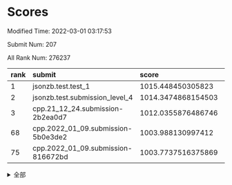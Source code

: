 # Scores

Modified Time: 2022-03-01 03:17:53

Submit Num: 207

All Rank Num: 276237

| rank |               submit               |       score        |       sigma        | pk_num |
| :--- | :--------------------------------- | :----------------- | :----------------- | :----- |
| 1    | jsonzb.test.test_1                 | 1015.448450305823  | 0.8591565362084035 | 5332   |
| 2    | jsonzb.test.submission_level_4     | 1014.3474868154503 | 0.8156079575126595 | 5334   |
| 3    | cpp.21_12_24.submission-2b2ea0d7   | 1012.0355876486746 | 0.7585236782064039 | 5337   |
| 68   | cpp.2022_01_09.submission-5b0e3de2 | 1003.988130997412  | 0.716521616533512  | 5338   |
| 75   | cpp.2022_01_09.submission-816672bd | 1003.7737516375869 | 0.7138464069537316 | 5339   |


<details>
<summary>全部</summary>

| rank |                 submit                 |       score        |       sigma        | pk_num |
| :--- | :------------------------------------- | :----------------- | :----------------- | :----- |
| 1    | jsonzb.test.test_1                     | 1015.448450305823  | 0.8591565362084035 | 5332   |
| 2    | jsonzb.test.submission_level_4         | 1014.3474868154503 | 0.8156079575126595 | 5334   |
| 3    | cpp.21_12_24.submission-2b2ea0d7       | 1012.0355876486746 | 0.7585236782064039 | 5337   |
| 4    | gobigger.level_3.submission_level_3_3  | 1011.7241477122586 | 0.7752144461790134 | 5332   |
| 5    | gobigger.level_3.submission_level_3_25 | 1011.7154040015741 | 0.758529227762965  | 5339   |
| 6    | gobigger.level_3.submission_level_3_29 | 1011.6827153512091 | 0.780407323196903  | 5336   |
| 7    | gobigger.level_3.submission_level_3_33 | 1011.5679853309998 | 0.7851585867142999 | 5341   |
| 8    | gobigger.level_3.submission_level_3_34 | 1011.1950331377541 | 0.7728084168831658 | 5335   |
| 9    | gobigger.level_3.submission_level_3_19 | 1011.1840239314371 | 0.7769504527126406 | 5341   |
| 10   | gobigger.level_3.submission_level_3_23 | 1011.1738693962222 | 0.7654886599236927 | 5333   |
| 11   | gobigger.level_3.submission_level_3_15 | 1011.137762471455  | 0.7604273664912854 | 5336   |
| 12   | gobigger.level_3.submission_level_3_36 | 1011.0192112947474 | 0.7705392259045565 | 5334   |
| 13   | gobigger.level_3.submission_level_3_2  | 1010.8052023116878 | 0.7588299704519043 | 5336   |
| 14   | gobigger.level_3.submission_level_3_18 | 1010.7774520280956 | 0.7806429534619151 | 5338   |
| 15   | gobigger.level_3.submission_level_3_47 | 1010.7224079053215 | 0.750189609145402  | 5334   |
| 16   | gobigger.level_3.submission_level_3_10 | 1010.698113094674  | 0.7380492601762915 | 5336   |
| 17   | gobigger.level_3.submission_level_3_44 | 1010.6453821568219 | 0.7584007459260496 | 5338   |
| 18   | gobigger.level_3.submission_level_3_27 | 1010.610158066254  | 0.7550828367351745 | 5346   |
| 19   | gobigger.level_3.submission_level_3_13 | 1010.5536409949586 | 0.7687823334462889 | 5342   |
| 20   | gobigger.level_3.submission_level_3_24 | 1010.5270426226946 | 0.7785182137557991 | 5340   |
| 21   | gobigger.level_3.submission_level_3_1  | 1010.4755798210699 | 0.7670207189239827 | 5342   |
| 22   | gobigger.level_3.submission_level_3_40 | 1010.4673275875024 | 0.7762197655436688 | 5333   |
| 23   | gobigger.level_3.submission_level_3_5  | 1010.336016148875  | 0.7791889203943639 | 5339   |
| 24   | gobigger.level_3.submission_level_3_28 | 1010.3247061425727 | 0.7597475062318124 | 5337   |
| 25   | gobigger.level_3.submission_level_3_42 | 1010.3136118213871 | 0.7740935436389456 | 5334   |
| 26   | gobigger.level_3.submission_level_3_0  | 1010.3095884909816 | 0.7679678029751205 | 5336   |
| 27   | gobigger.level_3.submission_level_3_48 | 1010.2493948052565 | 0.766878896260455  | 5333   |
| 28   | gobigger.level_3.submission_level_3_38 | 1010.159790095505  | 0.776892232425628  | 5339   |
| 29   | gobigger.level_3.submission_level_3_43 | 1010.1378735003009 | 0.7725715753285646 | 5338   |
| 30   | gobigger.level_3.submission_level_3_37 | 1010.0504933890065 | 0.7712665579113344 | 5336   |
| 31   | gobigger.level_3.submission_level_3_12 | 1010.044597205026  | 0.7488482794173335 | 5337   |
| 32   | gobigger.level_3.submission_level_3_6  | 1010.0190380855914 | 0.7490510992793779 | 5339   |
| 33   | gobigger.level_3.submission_level_3_8  | 1009.9710972193519 | 0.7560050271413231 | 5340   |
| 34   | gobigger.level_3.submission_level_3_45 | 1009.94502841254   | 0.7628066076104733 | 5332   |
| 35   | gobigger.level_3.submission_level_3_22 | 1009.8671527856042 | 0.772583491342906  | 5335   |
| 36   | gobigger.level_3.submission_level_3_39 | 1009.8457283227455 | 0.7684859451970844 | 5338   |
| 37   | gobigger.level_3.submission_level_3_11 | 1009.7875220421703 | 0.762117751791629  | 5338   |
| 38   | gobigger.level_3.submission_level_3_17 | 1009.7020252940189 | 0.7657355112762924 | 5339   |
| 39   | gobigger.level_3.submission_level_3_4  | 1009.659616208491  | 0.7663748500660652 | 5339   |
| 40   | gobigger.level_3.submission_level_3_49 | 1009.5905129708491 | 0.7521649926731561 | 5339   |
| 41   | gobigger.level_3.submission_level_3_14 | 1009.4635179397081 | 0.7440959512970972 | 5339   |
| 42   | gobigger.level_3.submission_level_3_21 | 1009.4597130082777 | 0.7572810161346665 | 5337   |
| 43   | gobigger.level_3.submission_level_3_30 | 1009.451999665995  | 0.7617593036623335 | 5339   |
| 44   | gobigger.level_3.submission_level_3_16 | 1009.4248436759856 | 0.7396613958927825 | 5339   |
| 45   | gobigger.level_3.submission_level_3_46 | 1009.2810739023602 | 0.7420576645142406 | 5337   |
| 46   | gobigger.level_3.submission_level_3_41 | 1009.1540295731863 | 0.744978000059528  | 5342   |
| 47   | gobigger.level_3.submission_level_3_7  | 1009.140674435297  | 0.7449554488807725 | 5343   |
| 48   | gobigger.level_3.submission_level_3_35 | 1009.0938920504927 | 0.7364572488397004 | 5338   |
| 49   | gobigger.level_3.submission_level_3_20 | 1009.0847944437527 | 0.7573408752043972 | 5337   |
| 50   | gobigger.level_3.submission_level_3_31 | 1009.054954232403  | 0.7355749454859937 | 5330   |
| 51   | gobigger.level_3.submission_level_3_9  | 1008.8753652724979 | 0.7582398734174044 | 5341   |
| 52   | gobigger.level_3.submission_level_3_32 | 1008.6619961754294 | 0.7963150463861659 | 5342   |
| 53   | gobigger.level_3.submission_level_3_26 | 1008.661146192749  | 0.7402798847961938 | 5341   |
| 54   | gobigger.level_1.submission_level_1_31 | 1004.7821771793147 | 0.7253234764276861 | 5341   |
| 55   | gobigger.level_1.submission_level_1_25 | 1004.776032862025  | 0.7252127852927129 | 5341   |
| 56   | gobigger.level_1.submission_level_1_36 | 1004.6283193467877 | 0.7234781382274741 | 5335   |
| 57   | gobigger.level_1.submission_level_1_38 | 1004.5310966959539 | 0.7094433471855618 | 5339   |
| 58   | gobigger.level_1.submission_level_1_49 | 1004.4304237799385 | 0.7204835641765016 | 5342   |
| 59   | gobigger.level_1.submission_level_1_19 | 1004.3356276334747 | 0.7117021709843812 | 5333   |
| 60   | gobigger.level_1.submission_level_1_33 | 1004.3322313289938 | 0.7252240121856045 | 5341   |
| 61   | gobigger.level_1.submission_level_1_7  | 1004.2992971771763 | 0.7102775984980779 | 5335   |
| 62   | gobigger.level_1.submission_level_1_47 | 1004.2178020827287 | 0.7039131579019109 | 5338   |
| 63   | gobigger.level_1.submission_level_1_8  | 1004.0871826054379 | 0.7198501866788515 | 5339   |
| 64   | gobigger.level_1.submission_level_1_43 | 1004.0630407193518 | 0.7068097830370235 | 5340   |
| 65   | gobigger.level_1.submission_level_1_32 | 1004.0309522089032 | 0.723624305872553  | 5338   |
| 66   | gobigger.level_1.submission_level_1_11 | 1004.0182554394936 | 0.7200952146416523 | 5335   |
| 67   | gobigger.level_1.submission_level_1_41 | 1004.001437283803  | 0.7153598198817402 | 5342   |
| 68   | cpp.2022_01_09.submission-5b0e3de2     | 1003.988130997412  | 0.716521616533512  | 5338   |
| 69   | gobigger.level_1.submission_level_1_18 | 1003.9717777323187 | 0.7171893068802038 | 5338   |
| 70   | gobigger.level_1.submission_level_1_26 | 1003.929255814448  | 0.7077251995804404 | 5342   |
| 71   | gobigger.level_1.submission_level_1_35 | 1003.8491082126096 | 0.716042284838838  | 5337   |
| 72   | gobigger.level_1.submission_level_1_24 | 1003.8468916459435 | 0.7103963799413322 | 5343   |
| 73   | gobigger.level_1.submission_level_1_21 | 1003.8306550816742 | 0.7085052644936579 | 5339   |
| 74   | gobigger.level_1.submission_level_1_23 | 1003.8072533824438 | 0.7218845911286315 | 5342   |
| 75   | cpp.2022_01_09.submission-816672bd     | 1003.7737516375869 | 0.7138464069537316 | 5339   |
| 76   | gobigger.level_1.submission_level_1_4  | 1003.7299081857941 | 0.7188487039394671 | 5339   |
| 77   | gobigger.level_1.submission_level_1_30 | 1003.7155305536703 | 0.707841376609427  | 5343   |
| 78   | gobigger.level_1.submission_level_1_17 | 1003.7110246671198 | 0.7298779084419267 | 5340   |
| 79   | gobigger.level_1.submission_level_1_1  | 1003.6789446259958 | 0.7174596025486019 | 5340   |
| 80   | gobigger.level_1.submission_level_1_48 | 1003.5963387717437 | 0.7169883142129752 | 5334   |
| 81   | gobigger.level_1.submission_level_1_0  | 1003.5689187914264 | 0.7132360116040866 | 5337   |
| 82   | gobigger.level_1.submission_level_1_29 | 1003.539319562392  | 0.7155898393167491 | 5345   |
| 83   | gobigger.level_1.submission_level_1_2  | 1003.5119234468251 | 0.7053349579629    | 5335   |
| 84   | gobigger.level_1.submission_level_1_13 | 1003.4974934634257 | 0.7046898742033724 | 5343   |
| 85   | gobigger.level_1.submission_level_1_28 | 1003.3938300035946 | 0.722231870944766  | 5342   |
| 86   | gobigger.level_1.submission_level_1_6  | 1003.3279689702096 | 0.7277301890801676 | 5336   |
| 87   | gobigger.level_1.submission_level_1_39 | 1003.2478567040108 | 0.7240436818557149 | 5339   |
| 88   | gobigger.level_1.submission_level_1_3  | 1003.2384099946155 | 0.7075018222187563 | 5340   |
| 89   | gobigger.level_1.submission_level_1_14 | 1003.2215665542683 | 0.7118889496754095 | 5343   |
| 90   | gobigger.level_1.submission_level_1_12 | 1003.1455950131668 | 0.7111879150001384 | 5341   |
| 91   | gobigger.level_1.submission_level_1_45 | 1003.0533263710171 | 0.710763352101258  | 5337   |
| 92   | gobigger.level_1.submission_level_1_37 | 1002.9659358102518 | 0.7328765966350135 | 5342   |
| 93   | gobigger.level_1.submission_level_1_46 | 1002.8573540089272 | 0.7174775764448389 | 5338   |
| 94   | gobigger.level_1.submission_level_1_5  | 1002.7878524595097 | 0.7178846772228012 | 5339   |
| 95   | gobigger.level_1.submission_level_1_22 | 1002.7228465845227 | 0.7130943589291399 | 5337   |
| 96   | gobigger.level_1.submission_level_1_27 | 1002.6028452232327 | 0.7140079837180904 | 5337   |
| 97   | gobigger.level_1.submission_level_1_9  | 1002.590041177367  | 0.7150272871957898 | 5341   |
| 98   | gobigger.level_1.submission_level_1_20 | 1002.4182226736897 | 0.7091022142988631 | 5335   |
| 99   | gobigger.level_1.submission_level_1_10 | 1002.3173821864772 | 0.7305924009706662 | 5335   |
| 100  | gobigger.level_1.submission_level_1_16 | 1002.1084832540337 | 0.7227675741830143 | 5336   |
| 101  | gobigger.level_1.submission_level_1_44 | 1002.1079381783313 | 0.7119091266924837 | 5337   |
| 102  | gobigger.level_1.submission_level_1_34 | 1002.083324904082  | 0.7178827579239923 | 5334   |
| 103  | gobigger.level_1.submission_level_1_40 | 1001.4037627498086 | 0.7079352880862483 | 5341   |
| 104  | gobigger.level_1.submission_level_1_42 | 1001.1528703685459 | 0.7090164829938568 | 5341   |
| 105  | gobigger.level_1.submission_level_1_15 | 1001.1010321276428 | 0.7133930591017136 | 5328   |
| 106  | gobigger.random.submission_random_16   | 997.7488046966797  | 0.7090571323861642 | 5340   |
| 107  | gobigger.random.submission_random_20   | 997.1647499906802  | 0.7235393448642206 | 5339   |
| 108  | gobigger.random.submission_random_49   | 996.9982852662461  | 0.6997941066771336 | 5341   |
| 109  | gobigger.random.submission_random_45   | 996.9525154569582  | 0.7129412389397471 | 5341   |
| 110  | gobigger.random.submission_random_12   | 996.9444591476473  | 0.7131698624153614 | 5339   |
| 111  | gobigger.random.submission_random_0    | 996.8905350550642  | 0.7203995729774793 | 5341   |
| 112  | gobigger.random.submission_random_40   | 996.8852823617319  | 0.7086973556687548 | 5336   |
| 113  | gobigger.random.submission_random_19   | 996.7790968935756  | 0.7315475367091422 | 5339   |
| 114  | gobigger.random.submission_random_24   | 996.6974137064133  | 0.7026722787265535 | 5339   |
| 115  | gobigger.random.submission_random_48   | 996.5571331239304  | 0.7072474507135389 | 5336   |
| 116  | gobigger.random.submission_random_43   | 996.5351969419775  | 0.7050407190146286 | 5340   |
| 117  | gobigger.random.submission_random_36   | 996.5008502815964  | 0.7108066916713509 | 5341   |
| 118  | gobigger.random.submission_random_4    | 996.4440739659515  | 0.7315663646176643 | 5331   |
| 119  | gobigger.random.submission_random_18   | 996.4079326749355  | 0.7058307696689625 | 5340   |
| 120  | gobigger.random.submission_random_42   | 996.4055712543384  | 0.7233664740134259 | 5339   |
| 121  | gobigger.random.submission_random_22   | 996.3953300512702  | 0.7040076221840946 | 5337   |
| 122  | gobigger.random.submission_random_28   | 996.3355105229457  | 0.712020838608427  | 5336   |
| 123  | gobigger.random.submission_random_2    | 996.2603448689252  | 0.7212986994456762 | 5341   |
| 124  | gobigger.random.submission_random_31   | 996.2040447990884  | 0.7177844730353162 | 5335   |
| 125  | gobigger.random.submission_random_29   | 996.1604578632074  | 0.715412906353646  | 5342   |
| 126  | gobigger.random.submission_random_35   | 996.1578670825842  | 0.7228208244166608 | 5339   |
| 127  | gobigger.random.submission_random_37   | 996.1481706004203  | 0.716514336054013  | 5330   |
| 128  | gobigger.random.submission_random_30   | 996.1316511563119  | 0.7131352985940784 | 5338   |
| 129  | gobigger.random.submission_random_41   | 996.0663618449777  | 0.7006436619501513 | 5339   |
| 130  | gobigger.random.submission_random_1    | 995.9725275829603  | 0.7082012185921643 | 5336   |
| 131  | gobigger.random.submission_random_25   | 995.802170726875   | 0.7158689687849075 | 5341   |
| 132  | gobigger.random.submission_random_21   | 995.7568608239739  | 0.7178466381657597 | 5341   |
| 133  | gobigger.random.submission_random_33   | 995.7232692053733  | 0.7275944350351387 | 5334   |
| 134  | gobigger.random.submission_random_5    | 995.708033262169   | 0.7205010366594737 | 5337   |
| 135  | gobigger.random.submission_random_27   | 995.5981799127924  | 0.7132772681905812 | 5337   |
| 136  | gobigger.random.submission_random_34   | 995.5502329419069  | 0.7104040632016327 | 5333   |
| 137  | gobigger.random.submission_random_38   | 995.5199236926084  | 0.716771346820446  | 5330   |
| 138  | gobigger.random.submission_random_39   | 995.4877007905211  | 0.7345490695920898 | 5341   |
| 139  | gobigger.random.submission_random_10   | 995.4799940993062  | 0.7183341139817381 | 5340   |
| 140  | gobigger.random.submission_random_9    | 995.4727671849618  | 0.7149533897065956 | 5339   |
| 141  | gobigger.random.submission_random_32   | 995.4707149893263  | 0.7233898265841255 | 5336   |
| 142  | gobigger.random.submission_random_47   | 995.4619920489248  | 0.7117520045754079 | 5335   |
| 143  | gobigger.random.submission_random_3    | 995.4116765727882  | 0.7179760448580698 | 5337   |
| 144  | gobigger.random.submission_random_11   | 995.402456165245   | 0.7031530451994003 | 5337   |
| 145  | gobigger.random.submission_random_6    | 995.3684263488809  | 0.7232202413717858 | 5339   |
| 146  | gobigger.random.submission_random_14   | 995.3258619079332  | 0.7085641285713928 | 5335   |
| 147  | gobigger.random.submission_random_46   | 995.2815231427794  | 0.7206523773027207 | 5342   |
| 148  | gobigger.random.submission_random_44   | 995.2721596624466  | 0.7306318698209815 | 5338   |
| 149  | gobigger.random.submission_random_15   | 995.2275649382311  | 0.7266671032519577 | 5338   |
| 150  | gobigger.random.submission_random_8    | 995.1951280961799  | 0.7150339812310416 | 5339   |
| 151  | gobigger.random.submission_random_7    | 994.9766873523668  | 0.7076816204110643 | 5340   |
| 152  | gobigger.random.submission_random_17   | 994.8567776778675  | 0.723057022162114  | 5335   |
| 153  | gobigger.random.submission_random_23   | 994.5935472843626  | 0.7124455559307219 | 5338   |
| 154  | gobigger.level_2.submission_level_2_2  | 994.1421497812428  | 0.7367246442097356 | 5342   |
| 155  | gobigger.random.submission_random_26   | 994.096150980509   | 0.7256894535607613 | 5334   |
| 156  | gobigger.level_2.submission_level_2_37 | 994.0482797480768  | 0.7147056565609515 | 5339   |
| 157  | gobigger.random.submission_random_13   | 993.9234331990539  | 0.7251833048045677 | 5342   |
| 158  | gobigger.level_2.submission_level_2_18 | 993.7751178910977  | 0.741977864786934  | 5338   |
| 159  | gobigger.level_2.submission_level_2_21 | 993.7342122171988  | 0.7302214844932471 | 5334   |
| 160  | gobigger.level_2.submission_level_2_25 | 993.6344746633199  | 0.7244758691773772 | 5338   |
| 161  | gobigger.level_2.submission_level_2_22 | 993.5935909597293  | 0.7455712917769993 | 5339   |
| 162  | gobigger.level_2.submission_level_2_27 | 993.4578560171451  | 0.7330095696444109 | 5338   |
| 163  | gobigger.level_2.submission_level_2_38 | 993.1090231263934  | 0.7407961949777085 | 5335   |
| 164  | gobigger.level_2.submission_level_2_5  | 993.0866190130109  | 0.7371807991876702 | 5339   |
| 165  | gobigger.level_2.submission_level_2_3  | 992.9113052930392  | 0.7376391650543583 | 5333   |
| 166  | gobigger.level_2.submission_level_2_15 | 992.7227030397953  | 0.7312415584475913 | 5335   |
| 167  | gobigger.level_2.submission_level_2_46 | 992.6889557318351  | 0.7606737173765936 | 5337   |
| 168  | gobigger.level_2.submission_level_2_35 | 992.6756744680793  | 0.7396368386332508 | 5340   |
| 169  | gobigger.level_2.submission_level_2_6  | 992.6352318076056  | 0.747440326751398  | 5334   |
| 170  | gobigger.level_2.submission_level_2_49 | 992.3697850791906  | 0.7419106346447568 | 5336   |
| 171  | gobigger.level_2.submission_level_2_4  | 992.3496479139362  | 0.7376355656246346 | 5339   |
| 172  | gobigger.level_2.submission_level_2_43 | 992.2832590831298  | 0.7470304000104033 | 5338   |
| 173  | gobigger.level_2.submission_level_2_16 | 992.2703287681177  | 0.7381738823163976 | 5334   |
| 174  | gobigger.level_2.submission_level_2_20 | 992.2157035753678  | 0.743118371825884  | 5333   |
| 175  | gobigger.level_2.submission_level_2_7  | 992.0690349037469  | 0.747837399711956  | 5335   |
| 176  | gobigger.level_2.submission_level_2_48 | 992.0143634575282  | 0.7531729384095779 | 5341   |
| 177  | gobigger.level_2.submission_level_2_30 | 992.0137345499089  | 0.7405485178770654 | 5334   |
| 178  | gobigger.level_2.submission_level_2_42 | 991.8696874338484  | 0.7670987950089608 | 5341   |
| 179  | gobigger.level_2.submission_level_2_41 | 991.7679812484806  | 0.7411801143842985 | 5336   |
| 180  | gobigger.level_2.submission_level_2_40 | 991.7638387843555  | 0.761191607030665  | 5334   |
| 181  | gobigger.level_2.submission_level_2_28 | 991.7411027018817  | 0.7548929753393663 | 5335   |
| 182  | gobigger.level_2.submission_level_2_39 | 991.7150229575151  | 0.7570364665271451 | 5334   |
| 183  | gobigger.level_2.submission_level_2_0  | 991.6879225216271  | 0.7732501530658263 | 5343   |
| 184  | gobigger.level_2.submission_level_2_34 | 991.5699535837629  | 0.7549978404627657 | 5338   |
| 185  | gobigger.level_2.submission_level_2_12 | 991.4916381241039  | 0.7562403807823006 | 5337   |
| 186  | gobigger.level_2.submission_level_2_44 | 991.448842399085   | 0.7624546157473917 | 5333   |
| 187  | gobigger.level_2.submission_level_2_1  | 991.2859033590544  | 0.7612723353085423 | 5341   |
| 188  | gobigger.level_2.submission_level_2_14 | 991.2670305296073  | 0.745884720484338  | 5337   |
| 189  | gobigger.level_2.submission_level_2_10 | 991.1872062835762  | 0.7471819987306136 | 5338   |
| 190  | gobigger.level_2.submission_level_2_31 | 991.1059674671519  | 0.7639251718843707 | 5343   |
| 191  | gobigger.level_2.submission_level_2_23 | 990.9636097607224  | 0.7468376197715376 | 5333   |
| 192  | gobigger.level_2.submission_level_2_11 | 990.9180889813144  | 0.7521126998051184 | 5347   |
| 193  | gobigger.level_2.submission_level_2_32 | 990.8644183604071  | 0.7468412991946239 | 5338   |
| 194  | gobigger.level_2.submission_level_2_8  | 990.8587690577295  | 0.7655331115420252 | 5342   |
| 195  | gobigger.level_2.submission_level_2_36 | 990.7942681875253  | 0.7663798060526853 | 5339   |
| 196  | gobigger.level_2.submission_level_2_47 | 990.7868432836425  | 0.7455338782984182 | 5339   |
| 197  | gobigger.level_2.submission_level_2_33 | 990.746296399868   | 0.7566386561081604 | 5342   |
| 198  | gobigger.level_2.submission_level_2_24 | 990.6415504738394  | 0.7639325920010708 | 5340   |
| 199  | gobigger.level_2.submission_level_2_19 | 990.5754096989147  | 0.7526749788047304 | 5344   |
| 200  | gobigger.level_2.submission_level_2_26 | 990.4875227560823  | 0.7587082469540362 | 5343   |
| 201  | gobigger.level_2.submission_level_2_29 | 990.3460301715422  | 0.799053694427143  | 5336   |
| 202  | gobigger.level_2.submission_level_2_13 | 990.1750463486502  | 0.7787802866938699 | 5336   |
| 203  | gobigger.level_2.submission_level_2_45 | 990.0914875140023  | 0.7795574525615575 | 5339   |
| 204  | gobigger.level_2.submission_level_2_17 | 989.68352998282    | 0.7571311179640408 | 5333   |
| 205  | gobigger.level_2.submission_level_2_9  | 989.3520516599218  | 0.7922436744652451 | 5337   |
| 206  | gobigger.none.submission_none_0        | 976.5661658473124  | 1.3915088685255397 | 5334   |
| 207  | gobigger.none.submission_none_1        | 975.392613910567   | 1.4798233750401217 | 5335   |

</details>